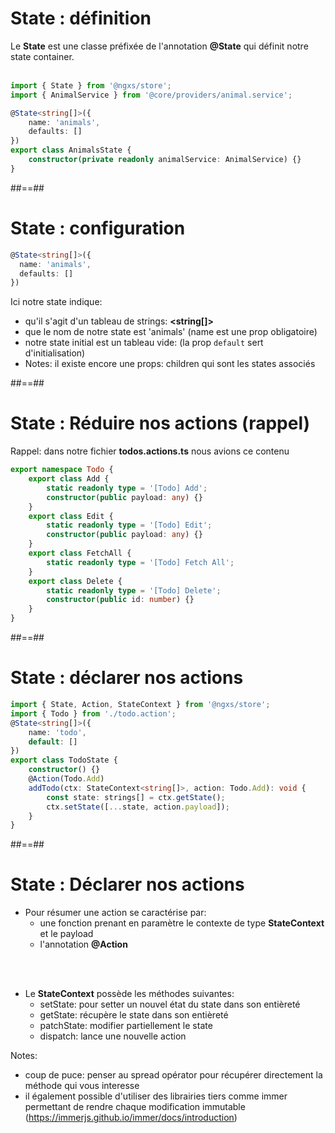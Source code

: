<!-- .slide: class="with-code inconsolata" -->

# State : définition

Le **State** est une classe préfixée de l'annotation **@State** qui définit notre state container.
<br><br>

```typescript
import { State } from '@ngxs/store';
import { AnimalService } from '@core/providers/animal.service';

@State<string[]>({
    name: 'animals',
    defaults: []
})
export class AnimalsState {
    constructor(private readonly animalService: AnimalService) {}
}
```

<!-- .element: class="big-code" -->

##==##

<!-- .slide: class="with-code inconsolata" -->

# State : configuration

```typescript
@State<string[]>({
  name: 'animals',
  defaults: []
})
```

<!-- .element: class="big-code" -->

Ici notre state indique: <br>

- qu'il s'agit d'un tableau de strings: **<string[]>**
- que le nom de notre state est 'animals' (name est une prop obligatoire)
- notre state initial est un tableau vide: (la prop `default` sert d'initialisation)
- Notes: il existe encore une props: children qui sont les states associés

##==##

<!-- .slide: class="with-code inconsolata" -->

# State : Réduire nos actions (rappel)

Rappel: dans notre fichier **todos.actions.ts** nous avions ce contenu

```typescript
export namespace Todo {
    export class Add {
        static readonly type = '[Todo] Add';
        constructor(public payload: any) {}
    }
    export class Edit {
        static readonly type = '[Todo] Edit';
        constructor(public payload: any) {}
    }
    export class FetchAll {
        static readonly type = '[Todo] Fetch All';
    }
    export class Delete {
        static readonly type = '[Todo] Delete';
        constructor(public id: number) {}
    }
}
```

##==##

<!-- .slide: class="with-code inconsolata" -->

# State : déclarer nos actions

```typescript
import { State, Action, StateContext } from '@ngxs/store';
import { Todo } from './todo.action';
@State<string[]>({
    name: 'todo',
    default: []
})
export class TodoState {
    constructor() {}
    @Action(Todo.Add)
    addTodo(ctx: StateContext<string[]>, action: Todo.Add): void {
        const state: strings[] = ctx.getState();
        ctx.setState([...state, action.payload]);
    }
}
```

<!-- .element: class="big-code" -->

##==##

<!-- .slide: class="with-code inconsolata" -->

# State : Déclarer nos actions

- Pour résumer une action se caractérise par:
    - une fonction prenant en paramètre le contexte de type **StateContext** et le payload
    - l'annotation **@Action**

<br><br>

- Le **StateContext** possède les méthodes suivantes:
    - setState: pour setter un nouvel état du state dans son entièreté
    - getState: récupère le state dans son entièreté
    - patchState: modifier partiellement le state
    - dispatch: lance une nouvelle action

Notes:
-   coup de puce: penser au spread opérator pour récupérer directement la méthode qui vous interesse
-   il également possible d'utiliser des librairies tiers comme immer permettant de rendre chaque modification immutable (https://immerjs.github.io/immer/docs/introduction)
